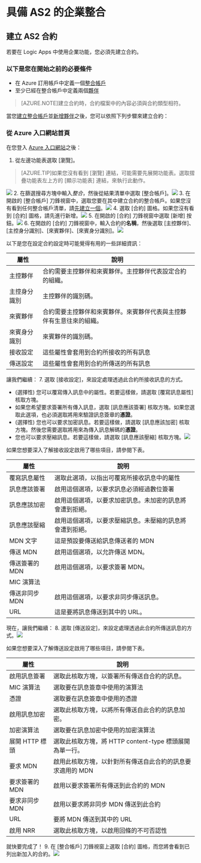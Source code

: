 <properties 
	pageTitle="了解如何建立企業整合套件的 AS2 合約" 
	description="了解如何建立企業整合套件的 AS2 合約 | Microsoft Azure App Service" 
	services="app-service\logic" 
	documentationCenter=".net,nodejs,java"
	authors="msftman" 
	manager="erikre" 
	editor="cgronlun"/>

<tags 
	ms.service="logic-apps" 
	ms.workload="integration" 
	ms.tgt_pltfrm="na" 
	ms.devlang="na" 
	ms.topic="article" 
	ms.date="06/29/2016" 
	ms.author="deonhe"/>

# 具備 AS2 的企業整合

## 建立 AS2 合約
若要在 Logic Apps 中使用企業功能，您必須先建立合約。

### 以下是您在開始之前的必要條件
- 在 Azure 訂用帳戶中定義一個[整合帳戶](./app-service-logic-enterprise-integration-accounts.md)
- 至少已經在整合帳戶中定義兩個[夥伴](./app-service-logic-enterprise-integration-partners.md)

>[AZURE.NOTE]建立合約時，合約檔案中的內容必須與合約類型相符。


當您[建立整合帳戶](./app-service-logic-enterprise-integration-accounts.md)並[新增夥伴](./app-service-logic-enterprise-integration-partners.md)之後，您可以依照下列步驟來建立合約：

### 從 Azure 入口網站首頁

在您登入 [Azure 入口網站](http://portal.azure.com "Azure 入口網站")之後：
1. 從左邊功能表選取 [瀏覽]。

>[AZURE.TIP]如果您沒有看到 [瀏覽] 連結，可能需要先展開功能表。選取摺疊功能表左上方的 [顯示功能表] 連結，來執行此動作。

![](./media/app-service-logic-enterprise-integration-overview/overview-1.png)
2. 在篩選搜尋方塊中輸入*整合*，然後從結果清單中選取 [整合帳戶]。![](./media/app-service-logic-enterprise-integration-overview/overview-2.png)
3. 在開啟的 [整合帳戶] 刀鋒視窗中，選取您要在其中建立合約的整合帳戶。如果您沒有看到任何整合帳戶清單，請[先建立一個](./app-service-logic-enterprise-integration-accounts.md "所有與整合帳戶相關的資訊")。![](./media/app-service-logic-enterprise-integration-overview/overview-3.png)
4.  選取 [合約] 圖格。如果您沒有看到 [合約] 圖格，請先進行新增。![](./media/app-service-logic-enterprise-integration-agreements/agreement-1.png)
5. 在開啟的 [合約] 刀鋒視窗中選取 [新增] 按鈕。![](./media/app-service-logic-enterprise-integration-agreements/agreement-2.png)
6. 在開啟的 [合約] 刀鋒視窗中，輸入合約的**名稱**，然後選取 [主控夥伴]、[主控身分識別]、[來賓夥伴]、[來賓身分識別]。![](./media/app-service-logic-enterprise-integration-agreements/agreement-3.png)

以下是您在設定合約設定時可能覺得有用的一些詳細資訊：
  
|屬性|說明|
|----|----|
|主控夥伴|合約需要主控夥伴和來賓夥伴。主控夥伴代表設定合約的組織。|
|主控身分識別|主控夥伴的識別碼。 |
|來賓夥伴|合約需要主控夥伴和來賓夥伴。來賓夥伴代表與主控夥伴有生意往來的組織。|
|來賓身分識別|來賓夥伴的識別碼。|
|接收設定|這些屬性會套用到合約所接收的所有訊息|
|傳送設定|這些屬性會套用到合約所傳送的所有訊息|  
讓我們繼續：
7. 選取 [接收設定]，來設定處理透過此合約所接收訊息的方式。
 
 - (選擇性) 您可以覆寫傳入訊息中的屬性。若要這樣做，請選取 [覆寫訊息屬性] 核取方塊。
  - 如果您希望要求簽署所有傳入訊息，選取 [訊息應該簽署] 核取方塊。如果您選取此選項，也必須選取將用來驗證訊息簽章的**憑證**。
  - (選擇性) 您也可以要求加密訊息。若要這樣做，請選取 [訊息應該加密] 核取方塊。然後您需要選取將用來為傳入訊息解碼的**憑證**。
  - 您也可以要求壓縮訊息。若要這樣做，請選取 [訊息應該壓縮] 核取方塊。![](./media/app-service-logic-enterprise-integration-agreements/agreement-4.png)

如果您想要深入了解接收設定啟用了哪些項目，請參閱下表。

|屬性|說明|
|----|----|
|覆寫訊息屬性|選取此選項，以指出可覆寫所接收訊息中的屬性 |
|訊息應該簽署|啟用這個選項，以要求訊息必須經過數位簽署|
|訊息應該加密|啟用這個選項，以要求加密訊息。未加密的訊息將會遭到拒絕。|
|訊息應該壓縮|啟用這個選項，以要求壓縮訊息。未壓縮的訊息將會遭到拒絕。|
|MDN 文字|這是預設要傳送給訊息傳送者的 MDN|
|傳送 MDN|啟用這個選項，以允許傳送 MDN。|
|傳送簽署的 MDN|啟用這個選項，以要求簽署 MDN。|
|MIC 演算法||
|傳送非同步 MDN|啟用這個選項，以要求非同步傳送訊息。|
|URL|這是要將訊息傳送到其中的 URL。|
現在，讓我們繼續：
8. 選取 [傳送設定]，來設定處理透過此合約所傳送訊息的方式。![](./media/app-service-logic-enterprise-integration-agreements/agreement-5.png)

如果您想要深入了解傳送設定啟用了哪些項目，請參閱下表。

|屬性|說明|
|----|----|
|啟用訊息簽署|選取此核取方塊，以簽署所有傳送自合約的訊息。|
|MIC 演算法|選取要在訊息簽章中使用的演算法|
|憑證|選取要在訊息簽章中使用的憑證|
|啟用訊息加密|選取此核取方塊，以將所有傳送自此合約的訊息加密。|
|加密演算法|選取要在訊息加密中使用的加密演算法|
|展開 HTTP 標頭|選取此核取方塊，將 HTTP content-type 標頭展開為單一行。|
|要求 MDN|啟用此核取方塊，以針對所有傳送自此合約的訊息要求適用的 MDN|
|要求簽署的 MDN|啟用以要求簽署所有傳送到此合約的 MDN|
|要求非同步 MDN|啟用以要求將非同步 MDN 傳送到此合約|
|URL|要將 MDN 傳送到其中的 URL|
|啟用 NRR|選取此核取方塊，以啟用回條的不可否認性|
就快要完成了！
9. 在 [整合帳戶] 刀鋒視窗上選取 [合約] 圖格，而您將會看到已列出新加入的合約。![](./media/app-service-logic-enterprise-integration-agreements/agreement-6.png)

<!---HONumber=AcomDC_0727_2016-->